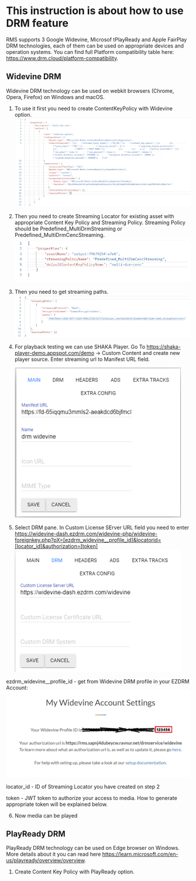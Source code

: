 # This instruction is about how to use DRM feature
RMS supports 3 Google Widevine, Microsof tPlayReady and Apple FairPlay DRM technologies, each of them can be used on appropriate devices and operation systems. You can find full Platform compatibility table here: https://www.drm.cloud/platform-compatibility.

## Widevine DRM
Widevine DRM technology can be used on webkit browsers (Chrome, Opera, Firefox) on Windows and macOS.

1. To use it first you need to create ContentKeyPolicy with Widevine option.
![screenshot](img/widevine-ckp.png)

2. Then you need to create Streaming Locator for existing asset with appropriate Content Key Policy and Streaming Policy. Streaming Policy should be Predefined_MultiDrmStreaming or Predefined_MultiDrmCencStreaming.
![screenshot](img/widevine-sl.png)

3. Then you need to get streaming paths.
![screenshot](img/widevine-paths.png)

4. For playback testing we can use SHAKA Player. Go To https://shaka-player-demo.appspot.com/demo -> Custom Content and create new player source. Enter streaming url to Manifest URL field.

    ![screenshot](img/widevine-shaka-main.png)

6. Select DRM pane. In Custom License SErver URL field you need to enter https://widevine-dash.ezdrm.com/widevine-php/widevine-foreignkey.php?pX=[ezdrm_widevine__profile_id]&locatorid=[locator_id]&authorization=[token]
![screenshot](img/widevine-shaka-drm.png)

ezdrm_widevine__profile_id - get from Widevine DRM profile in your EZDRM Account:
![screenshot](img/widevine-ezdrm-id.png)

locator_id - ID of Streaming Locator you have created on step 2

token - JWT token to authorize your access to media. How to generate appropriate token will be explained below.

6. Now media can be played

## PlayReady DRM
PlayReady DRM technology can be used on Edge browser on Windows. More details about it you can read here https://learn.microsoft.com/en-us/playready/overview/overview.

1. Create Content Key Policy with PlayReady option.

